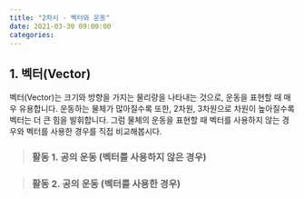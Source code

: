 ```yaml
---
title: "2차시 - 벡터와 운동"
date: 2021-03-30 09:00:00
categories:
---
```


## 1. 벡터(Vector)
벡터(Vector)는 크기와 방향을 가지는 물리량을 나타내는 것으로, 운동을 표현할 때 매우 유용합니다.
운동하는 물체가 많아질수록 또한, 2차원, 3차원으로 차원이 높아질수록 벡터는 더 큰 힘을 발휘합니다.
그럼 물체의 운동을 표현할 때 벡터를 사용하지 않는 경우와 벡터를 사용한 경우를 직접 비교해봅시다.

> ### 활동 1. 공의 운동 (벡터를 사용하지 않은 경우)

<script src="//toolness.github.io/p5.js-widget/p5-widget.js"></script>
<script type="text/p5" data-height="660">
let posX;
let posY;
let velX;
let velY;

function setup() {
  createCanvas(100, 100);
  
  posX = 100;
  posY = 100;
  velX = 1;
  velY = 1.3;
 }

function draw() {
  background(220);
  
  posX = posX + velX;
  posY = posY + velY;
  
  if ((posX > width) || (posX < 0)) {
    velX = velX * (-1);
  }
  if ((posY > height) || (posY < 0)) {
    velY = velY * (-1);
  }
  
  fill('yellow')
  ellipse(posX, posY, 10,10);
}
</script>


> ### 활동 2. 공의 운동 (벡터를 사용한 경우)

<script src="//toolness.github.io/p5.js-widget/p5-widget.js"></script>
<script type="text/p5" data-height="600">
let pos;
let vel;

function setup() {
  createCanvas(100, 100);
  
  pos = createVector(100,100);
  vel = createVector(1,1.3);  
}

function draw() {
  background(220);
  
  pos.add(vel);
  
  if ((pos.x > width) || (pos.x < 0)) {
    vel.x = vel.x * (-1);
  }
  if ((pos.y > height) || (pos.y < 0)) {
    vel.y = vel.y * (-1);
  }
  
  fill('yellow')
  ellipse(pos.x, pos.y, 10,10);
}
</script>
